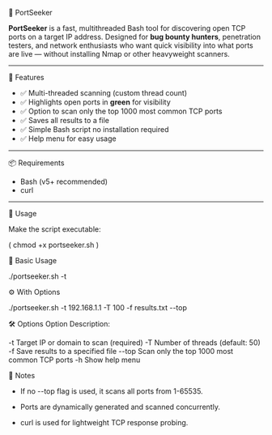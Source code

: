 🚀 PortSeeker

**PortSeeker** is a fast, multithreaded Bash tool for discovering open TCP ports on a target IP address. Designed for **bug bounty hunters**, penetration testers, and network enthusiasts who want quick visibility into what ports are live — without installing Nmap or other heavyweight scanners.

-----------------------------------------

🔧 Features

- ✅ Multi-threaded scanning (custom thread count)
- ✅ Highlights open ports in **green** for visibility
- ✅ Option to scan only the top 1000 most common TCP ports
- ✅ Saves all results to a file
- ✅ Simple Bash script no installation required
- ✅ Help menu for easy usage

------------------------------------------

📦 Requirements

- Bash (v5+ recommended)
- curl


-----------------------------------------

🧪 Usage

Make the script executable:

( chmod +x portseeker.sh )


📌 Basic Usage

./portseeker.sh -t <target>



⚙️ With Options

./portseeker.sh -t 192.168.1.1 -T 100 -f results.txt --top


🛠 Options
Option	Description:

-t	Target IP or domain to scan (required)
-T	Number of threads (default: 50)
-f	Save results to a specified file
--top	Scan only the top 1000 most common TCP ports
-h	Show help menu

🧠 Notes

  - If no --top flag is used, it scans all ports from 1-65535.

  - Ports are dynamically generated and scanned concurrently.

  - curl is used for lightweight TCP response probing.
